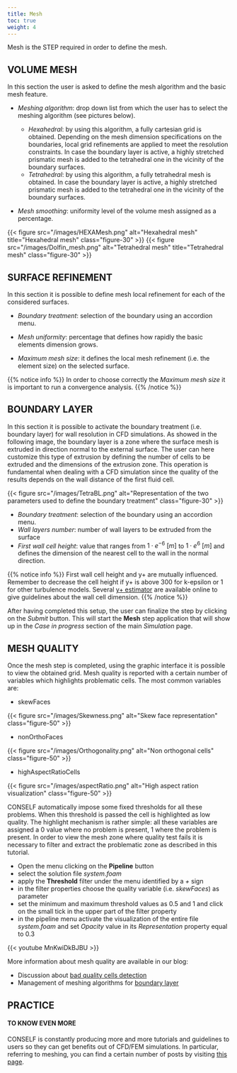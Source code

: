 ```yaml
---
title: Mesh
toc: true
weight: 4
---
```


Mesh is the STEP required in order to define the mesh.

## VOLUME MESH

In this section the user is asked to define the mesh algorithm and the basic mesh feature.

- *Meshing algorithm*: drop down list from which the user has to select the meshing algorithm (see pictures below).
	- *Hexahedral*: by using this algorithm, a fully cartesian grid is obtained. Depending on the mesh dimension specifications on the boundaries, local grid refinements are applied to meet the resolution constraints. In case the boundary layer is active, a highly stretched prismatic mesh is added to the tetrahedral one in the vicinity of the boundary surfaces.
	- *Tetrahedral*: by using this algorithm, a fully tetrahedral mesh is obtained. In case the boundary layer is active, a highly stretched prismatic mesh is added to the tetrahedral one in the vicinity of the boundary surfaces.

- *Mesh smoothing*: uniformity level of the volume mesh assigned as a percentage.

{{< figure src="/images/HEXAMesh.png" alt="Hexahedral mesh" title="Hexahedral mesh" class="figure-30" >}}
{{< figure src="/images/Dolfin_mesh.png" alt="Tetrahedral mesh" title="Tetrahedral mesh" class="figure-30" >}}

## SURFACE REFINEMENT

In this section it is possible to define mesh local refinement for each of the considered surfaces.

- *Boundary treatment*: selection of the boundary using an accordion menu.

- *Mesh uniformity*: percentage that defines how rapidly the basic elements dimension grows.

- *Maximum mesh size*: it defines the local mesh refinement (i.e. the element size) on the selected surface.

{{% notice info %}}
In order to choose correctly the *Maximum mesh size* it is important to run a convergence analysis.
{{% /notice %}}

## BOUNDARY LAYER

In this section it is possible to activate the boundary treatment (i.e. boundary layer) for wall resolution in CFD simulations. As showed in the following image, the boundary layer is a zone where the surface mesh is extruded in direction normal to the external surface. The user can here customize this type of extrusion by defining the number of cells to be extruded and the dimensions of the extrusion zone. This operation is fundamental when dealing with a CFD simulation since the quality of the results depends on the wall distance of the first fluid cell.

{{< figure src="/images/TetraBL.png" alt="Representation of the two parameters used to define the boundary treatment" class="figure-30" >}}

- *Boundary treatment*: selection of the boundary using an accordion menu.
- *Wall layers number*: number of wall layers to be extruded from the surface
- *First wall cell height*: value that ranges from $1\cdot e^{-6}\ [m]$ to $1\cdot e^6\ [m]$ and defines the dimension of the nearest cell to the wall in the normal direction.

{{% notice info %}}
First wall cell height and y+ are mutually influenced. Remember to decrease the cell height if y+ is above 300 for k-epsilon or 1 for other turbulence models. Several [y+ estimator](https://www.cfd-online.com/Tools/yplus.php) are available online to give guidelines about the wall cell dimension.
{{% /notice %}}

After having completed this setup, the user can finalize the step by clicking on the *Submit* button. This will start the **Mesh** step application that will show up in the *Case in progress* section of the main *Simulation* page.

## MESH QUALITY

Once the mesh step is completed, using the graphic interface it is possible to view the obtained grid. Mesh quality is reported with a certain number of variables which highlights problematic cells. The most common variables are:

* skewFaces

{{< figure src="/images/Skewness.png" alt="Skew face representation" class="figure-50" >}}

* nonOrthoFaces

{{< figure src="/images/Orthogonality.png" alt="Non orthogonal cells" class="figure-50" >}}

* highAspectRatioCells

{{< figure src="/images/aspectRatio.png" alt="High aspect ration visualization" class="figure-50" >}}

CONSELF automatically impose some fixed thresholds for all these problems. When this threshold is passed the cell is highlighted as low quality. The highlight mechanism is rather simple: all these variables are assigned a 0 value where no problem is present, 1 where the problem is present. In order to view the mesh zone where quality test fails it is necessary to filter and extract the problematic zone as described in this tutorial.

* Open the menu clicking on the **Pipeline** button
* select the solution file *system.foam*
* apply the **Threshold** filter under the menu identified by a *+* sign
* in the filter properties choose the quality variable (i.e. *skewFaces*) as parameter
* set the minimum and maximum threshold values as 0.5 and 1 and click on the small tick in the upper part of the filter property
* in the pipeline menu activate the visualization of the entire file *system.foam* and set *Opacity* value in its *Representation* property equal to 0.3

{{< youtube MnKwiDkBJBU >}}

More information about mesh quality are available in our blog:

* Discussion about [bad quality cells detection](https://conself.com/blog/4-mesh-issues-poor-accuracy/)
* Management of meshing algorithms for [boundary layer](https://conself.com/blog/what-is-boundary-layer-and-how-can-you-handle-it/)

## PRACTICE

#### TO KNOW EVEN MORE

CONSELF is constantly producing more and more tutorials and guidelines to users so they can get benefits out of CFD/FEM simulations. In particular, referring to meshing, you can find a certain number of posts by visiting [this page](https://conself.com/blog/category/meshing/).
